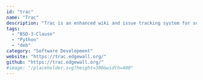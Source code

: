 ```yaml
---
id: "trac"
name: "Trac"
description: "Trac is an enhanced wiki and issue tracking system for software development projects."
tags:
  - "BSD-3-Clause"
  - "Python"
  - "deb"
category: "Software Development"
website: "https://trac.edgewall.org/"
github: "https://trac.edgewall.org/"
#image: "/placeholder.svg?height=300&width=400"
---
```


